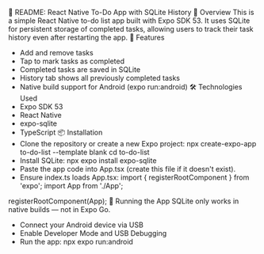 📘 README: React Native To-Do App with SQLite History
📝 Overview
This is a simple React Native to-do list app built with Expo SDK 53. It uses SQLite for persistent storage of completed tasks, allowing users to track their task history even after restarting the app.
🚀 Features
- Add and remove tasks
- Tap to mark tasks as completed
- Completed tasks are saved in SQLite
- History tab shows all previously completed tasks
- Native build support for Android (expo run:android)
🛠️ Technologies Used
- Expo SDK 53
- React Native
- expo-sqlite
- TypeScript
📦 Installation
- Clone the repository or create a new Expo project:
npx create-expo-app to-do-list --template blank
cd to-do-list
- Install SQLite:
npx expo install expo-sqlite
- Paste the app code into App.tsx (create this file if it doesn't exist).
- Ensure index.ts loads App.tsx:
import { registerRootComponent } from 'expo';
import App from './App';

registerRootComponent(App);
📱 Running the App
SQLite only works in native builds — not in Expo Go.

- Connect your Android device via USB
- Enable Developer Mode and USB Debugging
- Run the app:
npx expo run:android

